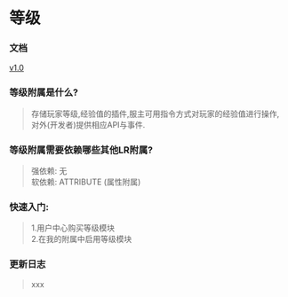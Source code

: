 # 等级

### 文档
[v1.0](v1.0/README.md)

### 等级附属是什么?

> 存储玩家等级,经验值的插件,服主可用指令方式对玩家的经验值进行操作,<br>对外(开发者)提供相应API与事件.


### 等级附属需要依赖哪些其他LR附属?

> 强依赖: 无<br>软依赖: ATTRIBUTE (属性附属)


### 快速入门:

>1.用户中心购买等级模块<br>2.在我的附属中启用等级模块

### 更新日志
> xxx
